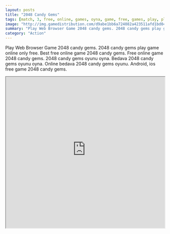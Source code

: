 ```yaml
---
layout: posts
title: "2048 Candy Gems"
tags: [match, 3, free, online, games, oyna, game, free, games, play, play, games]
image: "http://img.gamedistribution.com/d9abe1bb6a724082a423511afd1bd045.jpg"
summary: "Play Web Browser Game 2048 candy gems. 2048 candy gems play game online only free. Best free online game 2048 candy gems. Free online game 2048 candy gems. 2048 candy gems oyunu oyna. Bedava 2048 candy gems oyunu oyna. Online bedava 2048 candy gems oyunu. Android, ios free game 2048 candy gems."
category: "Action"
---
```


Play Web Browser Game 2048 candy gems. 2048 candy gems play game online only free. Best free online game 2048 candy gems. Free online game 2048 candy gems. 2048 candy gems oyunu oyna. Bedava 2048 candy gems oyunu oyna. Online bedava 2048 candy gems oyunu. Android, ios free game 2048 candy gems.

<iframe width="100%" height="480px;" src="http://flash.gamedistribution.com?game=d9abe1bb6a724082a423511afd1bd045"></iframe>